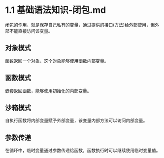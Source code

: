 # 1.1 基础语法知识-闭包.md

闭包的作用，就是保存自己私有的变量，通过提供的接口(方法)给外部使用，但外部不能直接访问该变量。

## 对象模式

函数返回一个对象，这个对象能够使用函数内部变量。

## 函数模式

嵌套返回函数，能够使用初始化的内部变量。

## 沙箱模式

自执行函数将内部变量赋予外部变量，该变量内部方法可以访问内部变量。

## 参数传递

在循环中，临时变量通过参数传递给函数，函数执行时可以继续使用临时变量值。
